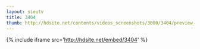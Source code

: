 ```yaml
---
layout: sieutv
title: 3404
thumb: http://hdsite.net/contents/videos_screenshots/3000/3404/preview_360p.mp4.jpg
---
```

{% include iframe src='http://hdsite.net/embed/3404' %}
 

